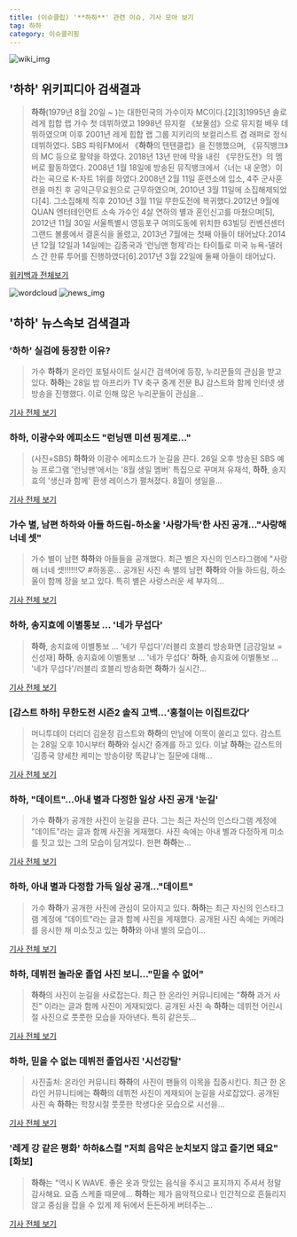 ```yaml
---
title: (이슈클립) '**하하**' 관련 이슈, 기사 모아 보기
tag: 하하
category: 이슈클리핑
---
```

![wiki_img](https://user-images.githubusercontent.com/42597476/44503234-41136a80-a6d0-11e8-9071-6fc6418eafe4.png)
## **'**하하**'** 위키피디아 검색결과
>**하하**(1979년 8월 20일 ~ )는 대한민국의 가수이자 MC이다.[2][3]1995년 솔로 레게 힙합 랩 가수 첫 데뷔하였고 1998년 뮤지컬 《보물섬》으로 뮤지컬 배우 데뷔하였으며 이후 2001년 레게 힙합 랩 그룹 지키리의 보컬리스트 겸 래퍼로 정식 데뷔하였다. SBS 파워FM에서 《**하하**의 텐텐클럽》을 진행했으며, 《뮤직뱅크》의 MC 등으로 활약을 하였다. 2018년 13년 만에 막을 내린 《무한도전》의 멤버로 활동하였다. 2008년 1월 18일에 방송된 뮤직뱅크에서〈너는 내 운명〉이라는 곡으로 K-차트 1위를 하였다.2008년 2월 11일 훈련소에 입소, 4주 군사훈련을 마친 후 공익근무요원으로 근무하였으며, 2010년 3월 11일에 소집해제되었다[4]. 그소집해제 직후 2010년 3월 11일 무한도전에 복귀했다.2012년 9월에 QUAN 엔터테인먼트 소속 가수인 4살 연하의 별과 혼인신고를 마쳤으며[5], 2012년 11월 30일 서울특별시 영등포구 여의도동에 위치한 63빌딩 컨벤션센터 그랜드 볼룸에서 결혼식을 올렸고, 2013년 7월에는 첫째 아들이 태어났다.2014년 12월 12일과 14일에는 김종국과 ‘런닝맨 형제’라는 타이틀로 미국 뉴욕-댈러스 간 한류 투어를 진행하였다[6].2017년 3월 22일에 둘째 아들이 태어났다.

<a href="https://ko.wikipedia.org/wiki/하하" target="_blank">위키백과 전체보기</a>

![wordcloud](https://s3.ap-northeast-2.amazonaws.com/lyrics101-wordcloud/2018-08-28-1535464799.png)
![news_img](https://user-images.githubusercontent.com/42597476/44507050-1206f400-a6e4-11e8-8d98-7ffbfebb353f.png)
## **'**하하**'** 뉴스속보 검색결과
### '**하하**' 실검에 등장한 이유?

>가수 **하하**가 온라인 포털사이트 실시간 검색어에 등장, 누리꾼들의 관심을 받고 있다. **하하**는 28일 밤 아프리카 TV 축구 중계 전문 BJ 감스트와 함께 인터넷 생방송을 진행했다. 이로 인해 많은 누리꾼들이 관심을...

<a href="http://news20.busan.com/controller/newsController.jsp?newsId=20180828000364" target="_blank">기사 전체 보기</a>

### **하하**, 이광수와 에피소드 "런닝맨 미션 핑계로..."

>(사진=SBS) **하하**와 이광수 에피소드가 눈길을 끈다. 26일 오후 방송된 SBS 예능 프로그램 '런닝맨'에서는 '8월 생일 멤버' 특집으로 꾸며져 유재석, **하하**, 송지효의 '생신과 함께' 환생 레이스가 펼쳐졌다. 8월이 생일을...

<a href="http://www.newsrep.co.kr/news/articleView.html?idxno=57281" target="_blank">기사 전체 보기</a>

### 가수 별, 남편 **하하**와 아들 하드림-하소울 '사랑가득'한 사진 공개…"사랑해 너네 셋"

>가수 별이 남편 **하하**와 아들들을 공개했다. 최근 별은 자신의 인스타그램에 "사랑해 너네 셋!!!!!!♡ #하동훈... 공개된 사진 속 별의 남편 **하하**와 아들 하드림, 하소울이 함께 장을 보고 있다. 특히 별은 사랑스러운 세 부자의...

<a href="http://www.topstarnews.net/news/articleView.html?idxno=471894" target="_blank">기사 전체 보기</a>

### **하하**, 송지효에 이별통보 ... '네가 무섭다'

>**하하**, 송지효에 이별통보 ... '네가 무섭다'/러블리 호블리 방송화면 [금강일보 = 신성재] **하하**, 송지효에 이별통보 ... '네가 무섭다' **하하**, 송지효에 이별통보 ... '네가 무섭다'/러블리 호블리 방송화면 **하하**가 실시간...

<a href="http://www.ggilbo.com/news/articleView.html?idxno=540414" target="_blank">기사 전체 보기</a>

### [감스트 **하하**] 무한도전 시즌2 솔직 고백...‘홍철이는 이집트갔다’

>머니투데이 더리더 김윤정 감스트와 **하하**의 만남에 이목이 쏠리고 있다. 감스트는 28일 오후 10시부터 **하하**와 실시간 중계를 하고 있다. 이날 **하하**는 감스트의 ‘김종국 양세찬 케미는 방송이랑 똑같냐’는 질문에 대해...

<a href="http://theleader.mt.co.kr/articleView.html?no=2018082822547838737" target="_blank">기사 전체 보기</a>

### **하하**, "데이트"...아내 별과 다정한 일상 사진 공개 '눈길'

>가수 **하하**가 공개한 사진이 눈길을 끈다. 그는 최근 자신의 인스타그램 계정에 "데이트"라는 글과 함께 사진을 게재했다. 사진 속에는 아내 별과 다정하게 미소를 짓고 있는 그의 모습이 담겨있다. 한편 **하하**는...

<a href="http://daily.hankooki.com/lpage/entv/201808/dh20180828224501139020.htm" target="_blank">기사 전체 보기</a>

### **하하**, 아내 별과 다정함 가득 일상 공개..."데이트"

>가수 **하하**가 공개한 사진에 관심이 모아지고 있다. **하하**는 최근 자신의 인스타그램 계정에 "데이트"라는 글과 함께 사진을 게재했다. 공개된 사진 속에는 카메라를 응시한 채 미소짓고 있는 **하하**와 아내 별의 모습이...

<a href="http://www.whitepaper.co.kr/news/articleView.html?idxno=111918" target="_blank">기사 전체 보기</a>

### **하하**, 데뷔전 놀라운 졸업 사진 보니..."믿을 수 없어"

>**하하**의 사진이 눈길을 사로잡는다. 최근 한 온라인 커뮤니티에는 "**하하** 과거 사진" 이라는 글과 함께 사진이 게재되었다. 공개된 사진 속 **하하**는 데뷔전 어린시절 사진으로 풋풋한 모습을 자아낸다. 특히 같은듯...

<a href="http://www.joongdo.co.kr/main/view.php?key=20180828002227095" target="_blank">기사 전체 보기</a>

### **하하**, 믿을 수 없는 데뷔전 졸업사진 '시선강탈'

>사진출처: 온라인 커뮤니티 **하하**의 사진이 팬들의 이목을 집중시킨다. 최근 한 온라인 커뮤니티에는 **하하**의 데뷔전 사진이 게재되어 눈길을 사로잡았다. 공개된 사진 속 **하하**는 학창시절 풋풋한 학생다운 모습으로 시선을...

<a href="http://www.wikileaks-kr.org/news/articleView.html?idxno=33100" target="_blank">기사 전체 보기</a>

### '레게 강 같은 평화' **하하**&스컬 "저희 음악은 눈치보지 않고 즐기면 돼요" [화보]

>**하하**는 "역시 K WAVE. 좋은 옷과 맛있는 음식을 주시고 표지까지 주셔서 정말 감사해요. 요즘 스케줄 때문에... **하하**는 제가 음악적으로나 인간적으로 흔들리지 않고 중심을 잡을 수 있게 제 뒤에서 든든하게 버텨주는...

<a href="http://sports.chosun.com/news/ntype.htm?id=201808290100254050019423&servicedate=20180828" target="_blank">기사 전체 보기</a>


